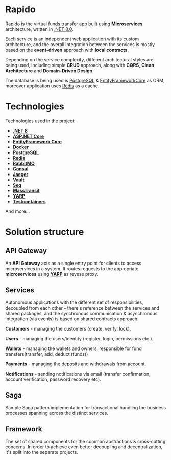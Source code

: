 # Rapido

Rapido is the virtual funds transfer app built using **Microservices** architecture, written in [.NET 8.0](https://dotnet.microsoft.com/en-us/download/dotnet/8.0).

Each service is an independent web application with its custom architecture, and the overall integration between the services is mostly based on the **event-driven** approach with **local contracts**.

Depending on the service complexity, different architectural styles are being used, including simple **CRUD** approach, along with **CQRS**, **Clean Architecture** and **Domain-Driven Design**.

The database is being used is [PostgreSQL](https://www.postgresql.org/) & [EntityFrameworkCore](https://learn.microsoft.com/en-us/ef/core/) as ORM, moreover application uses [Redis](https://redis.io/) as a cache.

# Technologies

Technologies used in the project:

* **[.NET 8](https://dotnet.microsoft.com/en-us/download/dotnet/8.0)**
* **[ASP.NET Core](https://dotnet.microsoft.com/en-us/apps/aspnet)**
* **[EntityFramework Core](https://learn.microsoft.com/en-us/ef/core)**
* **[Docker](https://www.docker.com/)**
* **[PostgreSQL](https://www.postgresql.org/)**
* **[Redis](https://redis.io/)**
* **[RabbitMQ](https://www.rabbitmq.com/)**
* **[Consul](https://www.consul.io/)**
* **[Jaeger](https://www.jaegertracing.io/)**
* **[Vault](https://www.vaultproject.io/)**
* **[Seq](https://datalust.co/seq)**
* **[MassTransit](https://masstransit.io/)**
* **[YARP](https://microsoft.github.io/reverse-proxy/index.html)**
* **[Testcontainers](https://testcontainers.com/)**

And more...

# Solution structure

## API Gateway
An **API Gateway** acts as a single entry point for clients to access microservices in a system. It routes requests to the appropriate **microservices** using **[YARP](https://github.com/microsoft/reverse-proxy)** as revese proxy.

## Services
Autonomous applications with the different set of responsibilities, decoupled from each other - there's reference between the services and shared packages, and the synchronous communication & asynchronous integration (via events) is based on shared contracts approach.


**Customers** - managing the customers (create, verify, lock).

**Users** - managing the users/identity (register, login, permissions etc.).

**Wallets** - managing the wallets and owners, responsible for fund transfers(transfer, add, deduct (funds))

**Payments** - managing the deposits and withdrawals from account.

**Notifications** - sending notifications via email (transfer confirmation, account verification, password recovery etc).

## Saga
Sample Saga pattern implementation for transactional handling the business processes spanning across the distinct services.

## Framework
The set of shared components for the common abstractions & cross-cutting concerns. 
In order to achieve even better decoupling and decentralization, it's split into the separate projects.
